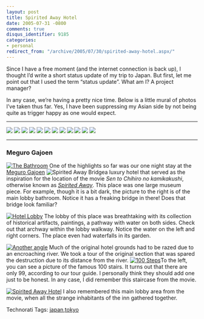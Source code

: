 ```yaml
---
layout: post
title: Spirited Away Hotel
date: 2005-07-31 -0800
comments: true
disqus_identifier: 9185
categories:
- personal
redirect_from: "/archive/2005/07/30/spirited-away-hotel.aspx/"
---
```


Since I have a free moment (and the internet connection is back up), I
thought I’d write a short status update of my trip to Japan. But first,
let me point out that I used the term “status update”. What am I? A
project manager?

In any case, we’re having a pretty nice time. Below is a little mural of
photos I’ve taken thus far. Yes, I have been suppressing my Asian side
by not being quite as trigger happy as one would expect.

  ----------------------------------------------------------- ----------------------------------------------------------- ----------------------------------------------------------- -----------------------------------------------------------
  ![](https://photos22.flickr.com/29892096_2bd8d8b65f_t.jpg)   ![](https://photos21.flickr.com/29892080_aba0389eec_t.jpg)   ![](https://photos21.flickr.com/29892059_35d4cb3b28_t.jpg)   ![](https://photos22.flickr.com/29892043_5a6a4c152b_t.jpg)
  ![](https://photos23.flickr.com/29892031_07295d8ae2_t.jpg)   ![](https://photos21.flickr.com/29892020_a6b42ab963_t.jpg)   ![](https://photos23.flickr.com/29892007_5bcf834dc6_t.jpg)   ![](https://photos23.flickr.com/29892002_679247c257_t.jpg)
  ![](https://photos23.flickr.com/29891998_e1f61a36b2_t.jpg)   ![](https://photos23.flickr.com/29891983_a51433eedf_t.jpg)   ![](https://photos23.flickr.com/29891962_1dd0efeea5_t.jpg)   ![](https://photos23.flickr.com/29891926_8136b79efe_t.jpg)
  ----------------------------------------------------------- ----------------------------------------------------------- ----------------------------------------------------------- -----------------------------------------------------------

### Meguro Gajoen

[![The
Bathroom](https://photos21.flickr.com/29891973_d7a5fc7b09_m.jpg)](http://www.flickr.com/photos/haacked/29891973/ "Photo Sharing")
One of the highlights so far was our one night stay at the [Meguro
Gajoen](http://www.megurogajoen.co.jp/) ![Spirited Away
Bridge](https://haacked.com/images/SpiritedAwayBridge.jpg)a luxury hotel
that served as the inspiration for the location of the movie *Sen to
Chihiro no kamikakushi*, otherwise known as *[Spirited
Away](http://www.imdb.com/title/tt0245429/)*. This place was one large
museum piece. For example, though it is a bit dark, the picture to the
right is of the main lobby bathroom. Notice it has a freaking bridge in
there! Does that bridge look familiar?

[![Hotel
Lobby](https://photos23.flickr.com/29891926_8136b79efe_m.jpg)](http://www.flickr.com/photos/haacked/29891926/ "Photo Sharing")
The lobby of this place was breathtaking with its collection of
historical artifacts, paintings, a pathway with water on both sides.
Check out that archway within the lobby walkway. Notice the water on the
left and right corners. The place even had waterfalls in its garden.

[![Another
angle](https://photos22.flickr.com/29891934_a23bd1c4d4_m.jpg)](http://www.flickr.com/photos/haacked/29891934/ "Photo Sharing")
Much of the original hotel grounds had to be razed due to an encroaching
river. We took a tour of the original section that was spared the
destruction due to its distance from the river. [![100
Steps](https://photos21.flickr.com/29891947_bd5fcf600a_m.jpg)](http://www.flickr.com/photos/haacked/29891947/ "Photo Sharing")To
the left, you can see a picture of the famous 100 stairs. It turns out
that there are only 99, according to our tour guide. I personally think
they should add one just to be honest. In any case, I did remember this
staircase from the movie.

[![Spirited Away
Hotel](https://photos21.flickr.com/29891943_f21621849f_m.jpg)](http://www.flickr.com/photos/haacked/29891943/ "Photo Sharing")
I also remembered this main lobby area from the movie, when all the
strange inhabitants of the inn gathered together.

Technorati Tags:
[japan](http://technorati.com/tags/japan),[tokyo](http://technorati.com/tags/tokyo)

